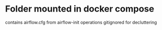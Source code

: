 # Folder mounted in docker compose

contains airflow.cfg from airflow-init operations
gitignored for decluttering 